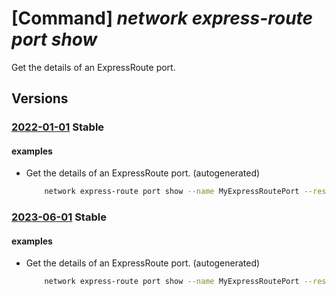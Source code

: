 # [Command] _network express-route port show_

Get the details of an ExpressRoute port.

## Versions

### [2022-01-01](/Resources/mgmt-plane/L3N1YnNjcmlwdGlvbnMve30vcmVzb3VyY2Vncm91cHMve30vcHJvdmlkZXJzL21pY3Jvc29mdC5uZXR3b3JrL2V4cHJlc3Nyb3V0ZXBvcnRzL3t9/2022-01-01.xml) **Stable**

<!-- mgmt-plane /subscriptions/{}/resourcegroups/{}/providers/microsoft.network/expressrouteports/{} 2022-01-01 -->

#### examples

- Get the details of an ExpressRoute port. (autogenerated)
    ```bash
        network express-route port show --name MyExpressRoutePort --resource-group MyResourceGroup
    ```

### [2023-06-01](/Resources/mgmt-plane/L3N1YnNjcmlwdGlvbnMve30vcmVzb3VyY2Vncm91cHMve30vcHJvdmlkZXJzL21pY3Jvc29mdC5uZXR3b3JrL2V4cHJlc3Nyb3V0ZXBvcnRzL3t9/2023-06-01.xml) **Stable**

<!-- mgmt-plane /subscriptions/{}/resourcegroups/{}/providers/microsoft.network/expressrouteports/{} 2023-06-01 -->

#### examples

- Get the details of an ExpressRoute port. (autogenerated)
    ```bash
        network express-route port show --name MyExpressRoutePort --resource-group MyResourceGroup
    ```
